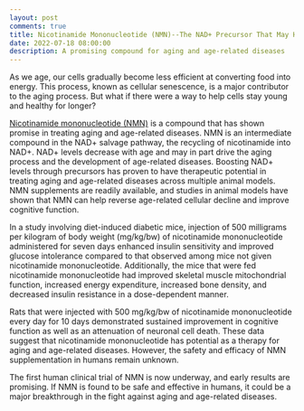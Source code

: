 ```yaml
---
layout: post
comments: true
title: Nicotinamide Mononucleotide (NMN)--The NAD+ Precursor That May Help Combat Aging and Disease
date: 2022-07-18 08:00:00
description: A promising compound for aging and age-related diseases
---
```

As we age, our cells gradually become less efficient at converting food into energy. This process, known as cellular senescence, is a major contributor to the aging process. But what if there were a way to help cells stay young and healthy for longer?

[Nicotinamide mononucleotide (NMN)](https://www.foundmyfitness.com/topics/nicotinamide-mononucleotide) is a compound that has shown promise in treating aging and age-related diseases. NMN is an intermediate compound in the NAD+ salvage pathway, the recycling of nicotinamide into NAD+. NAD+ levels decrease with age and may in part drive the aging process and the development of age-related diseases. Boosting NAD+ levels through precursors has proven to have therapeutic potential in treating aging and age-related diseases across multiple animal models. NMN supplements are readily available, and studies in animal models have shown that NMN can help reverse age-related cellular decline and improve cognitive function.

In a study involving diet-induced diabetic mice, injection of 500 milligrams per kilogram of body weight (mg/kg/bw) of nicotinamide mononucleotide administered for seven days enhanced insulin sensitivity and improved glucose intolerance compared to that observed among mice not given nicotinamide mononucleotide. Additionally, the mice that were fed nicotinamide mononucleotide had improved skeletal muscle mitochondrial function, increased energy expenditure, increased bone density, and decreased insulin resistance in a dose-dependent manner.

Rats that were injected with 500 mg/kg/bw of nicotinamide mononucleotide every day for 10 days demonstrated sustained improvement in cognitive function as well as an attenuation of neuronal cell death. These data suggest that nicotinamide mononucleotide has potential as a therapy for aging and age-related diseases. However, the safety and efficacy of NMN supplementation in humans remain unknown.

The first human clinical trial of NMN is now underway, and early results are promising. If NMN is found to be safe and effective in humans, it could be a major breakthrough in the fight against aging and age-related diseases.
